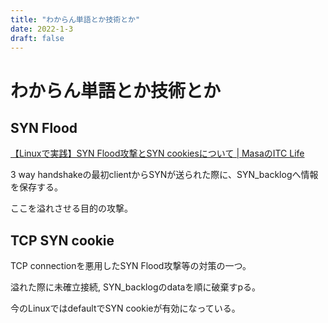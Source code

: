 ```yaml
---
title: "わからん単語とか技術とか"
date: 2022-1-3
draft: false
---
```

# わからん単語とか技術とか



## SYN Flood



[【Linuxで実践】SYN Flood攻撃とSYN cookiesについて | MasaのITC Life](https://wireless-network.net/syn-flood-cookies/)



3 way handshakeの最初clientからSYNが送られた際に、SYN_backlogへ情報を保存する。



ここを溢れさせる目的の攻撃。



## TCP SYN cookie



TCP connectionを悪用したSYN Flood攻撃等の対策の一つ。



溢れた際に未確立接続, SYN_backlogのdataを順に破棄すpる。



今のLinuxではdefaultでSYN cookieが有効になっている。
